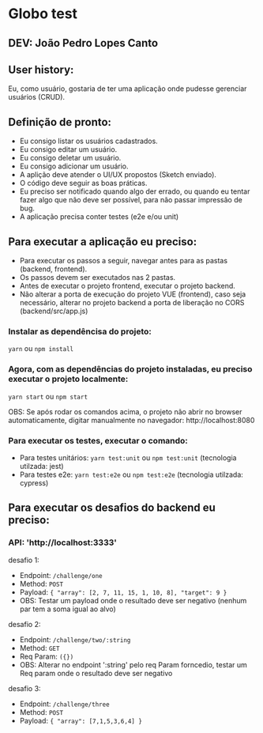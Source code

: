 # Globo test

## DEV: João Pedro Lopes Canto

## User history:

Eu, como usuário, gostaria de ter uma aplicação onde pudesse gerenciar usuários (CRUD).

## Definição de pronto:

- Eu consigo listar os usuários cadastrados.
- Eu consigo editar um usuário.
- Eu consigo deletar um usuário.
- Eu consigo adicionar um usuário.
- A aplição deve atender o UI/UX propostos (Sketch enviado).
- O código deve seguir as boas práticas.
- Eu preciso ser notificado quando algo der errado, ou quando eu tentar fazer algo que não deve ser possível, para não passar impressão de bug.
- A aplicação precisa conter testes (e2e e/ou unit)

## Para executar a aplicação eu preciso:

- Para executar os passos a seguir, navegar antes para as pastas (backend, frontend).
- Os passos devem ser executados nas 2 pastas.
- Antes de executar o projeto frontend, executar o projeto backend.
- Não alterar a porta de execução do projeto VUE (frontend), caso seja necessário, alterar no projeto backend a porta de liberação no CORS (backend/src/app.js)

### Instalar as dependêncisa do projeto:

`yarn` ou `npm install`

### Agora, com as dependências do projeto instaladas, eu preciso executar o projeto localmente:

`yarn start` ou `npm start`

OBS: Se após rodar os comandos acima, o projeto não abrir no browser automaticamente, digitar manualmente no navegador: http://localhost:8080

### Para executar os testes, executar o comando:

- Para testes unitários: `yarn test:unit` ou `npm test:unit` (tecnologia utilzada: jest)
- Para testes e2e: `yarn test:e2e` ou `npm test:e2e` (tecnologia utilzada: cypress)

## Para executar os desafios do backend eu preciso:

### API: 'http://localhost:3333'

desafio 1:

- Endpoint: `/challenge/one`
- Method: `POST`
- Payload: `{ "array": [2, 7, 11, 15, 1, 10, 8], "target": 9 }`
- OBS: Testar um payload onde o resultado deve ser negativo (nenhum par tem a soma igual ao alvo)

desafio 2:

- Endpoint: `/challenge/two/:string`
- Method: `GET`
- Req Param: `({})`
- OBS: Alterar no endpoint ':string' pelo req Param forncedio, testar um Req param onde o resultado deve ser negativo

desafio 3:

- Endpoint: `/challenge/three`
- Method: `POST`
- Payload: `{ "array": [7,1,5,3,6,4] }`
